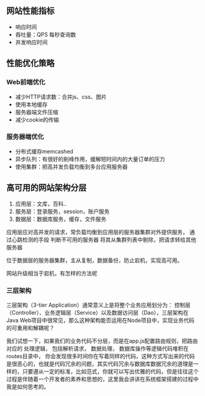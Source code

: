 ## 网站性能指标
* 响应时间
* 吞吐量：QPS 每秒查询数
* 并发响应时间

## 性能优化策略
### Web前端优化
* 减少HTTP请求数：合并js、css、图片
* 使用本地缓存
* 服务器端文件压缩
* 减少cookie的传输

### 服务器端优化
* 分布式缓存memcashed
* 异步队列：有很好的削峰作用，缓解短时间内的大量订单的压力
* 使用集群：把高并发负载均衡到多台应用服务器

## 高可用的网站架构分层
1. 应用层：文库，百科..
2. 服务层：登录服务，session，账户服务
3. 数据层：数据库服务，缓存，文件服务

应用层应对高并发的请求，常负载均衡到应用层的服务器集群对外提供服务，
通过心跳检测的手段 判断不可用的服务器 将其从集群列表中剔除，把请求转给其他服务器

位于数据层的服务器集群，主从复制，数据备份，防止宕机，实现高可用。

网站升级相当于宕机，有怎样的方法呢

### 三层架构
三层架构（3-tier Application）通常意义上是将整个业务应用划分为：
控制层（Controller）、业务逻辑层（Service）以及数据访问层（Dao），三层架构在Java Web项目中很常见，那么这种架构能否运用在Node项目中，实现业务代码的可重用和解耦呢？

我们试想一下，如果我们的业务代码不分层，而是在app.js配置路由规则，把路由对应的
处理逻辑，
包括解析请求，
数据处理，
数据库操作等逻辑代码堆积在routes目录中，
你会发现很多时间你在写着同样的代码，这种方式写出来的代码是很恶心的，也就是代码冗余的问题，其实代码冗余与数据库数据冗余的道理是一样的，只要遵从一定的标准，比如范式，你就可以写出优雅的代码，但是往往这个过程是伴随着一个开发者的素养和思想的，这里我会讲讲在系统框架搭建的过程中我是如何思考的。